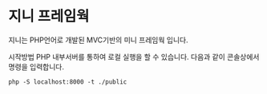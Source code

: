 # 지니 프레임웍
지니는 PHP언어로 개발된 MVC기반의 미니 프레임웍 입니다.

시작방법
PHP 내부서버를 통하여 로컬 실행을 할 수 있습니다. 다음과 같이 콘솔상에서 명령을 입력합니다.
```
php -S localhost:8000 -t ./public
```